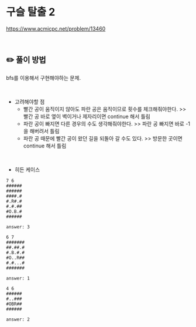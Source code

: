 # 구슬 탈출 2

https://www.acmicpc.net/problem/13460

</br>

## ✏️ 풀이 방법
bfs를 이용해서 구현해야하는 문제.

<br/>

* 고려해야할 점
  * 빨간 공이 움직이지 않아도 파란 공은 움직이므로 횟수를 체크해줘야한다. >> 빨간 공 바로 옆이 벽이거나 제자리이면 continue 해서 틀림
  * 파란 공이 빠지면 다른 경우의 수도 생각해줘야한다. >> 파란 공 빠지면 바로 -1을 해버려서 틀림
  * 파란 공 때문에 빨간 공이 왔던 길을 되돌아 갈 수도 있다. >> 방문한 곳이면 continue 해서 틀림

</br>

* 히든 케이스
```
7 6
######
######
####.#
#.R#.#
#.#.##
#O.B.#
######

answer: 3
```

```
6 7
#######
##.##.#
#.B.#.#
#O..R##
#.#...#
#######

answer: 1
```

```
4 6
######
#..###
#OBR##
######

answer: 2
```

